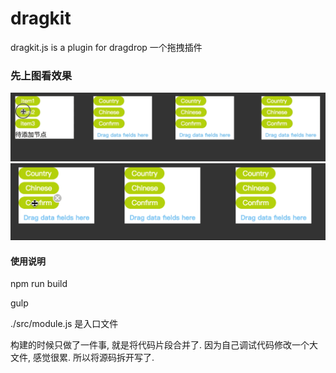 # dragkit
dragkit.js is a plugin for dragdrop 一个拖拽插件

### 先上图看效果
  
  ![github](https://github.com/tm-roamer/dragkit/blob/master/docs/dragkit.gif?raw=true "demo")
  ![github](https://github.com/tm-roamer/dragkit/blob/master/docs/dragkit2.gif?raw=true "demo")
  
#### 使用说明

npm run build

gulp

./src/module.js 是入口文件

构建的时候只做了一件事, 就是将代码片段合并了. 因为自己调试代码修改一个大文件, 感觉很累. 所以将源码拆开写了. 
